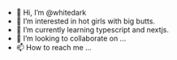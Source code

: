 - 👋 Hi, I’m @whitedark
- 👀 I’m interested in hot girls with big butts.
- 🌱 I’m currently learning typescript and nextjs.
- 💞️ I’m looking to collaborate on ...
- 📫 How to reach me ...

<!---
whitedark9/whitedark9 is a ✨ special ✨ repository because its `README.md` (this file) appears on your GitHub profile.
You can click the Preview link to take a look at your changes.
--->
